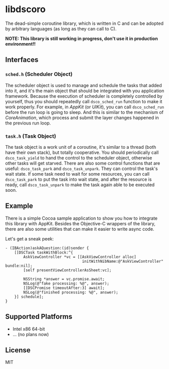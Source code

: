 #  libdscoro

The dead-simple coroutine library, which is written in C and can be adopted by arbitrary languages (as long as they can call to C).

**NOTE: This library is still working in progress, don't use it in production environment!!**

## Interfaces

### `sched.h` (Scheduler Object)
The scheduler object is used to manage and schedule the tasks that added into it, and it's the main object that should be integrated with you application framework. Because the execution of scheduler is completely controlled by yourself, thus you should repeatedly call `dsco_sched_run` function to make it work properly. For example, in *AppKit* (or *UIKit*), you can call `dsco_sched_run` before the run loop is going to sleep. And this is similar to the mechanism of *CoreAnimation*, which process and submit the layer changes happened in the previous run loop.

### `task.h` (Task Object)
The task object is a work unit of a coroutine, it's similar to a thread (both have their own stack), but totally cooperative. You should periodically call `dsco_task_yield` to hand the control to the scheduler object, otherwise other tasks will get starved. There are also some control functions that are useful: `dsco_task_park` and `dsco_task_unpark`. They can control the task's wait state. If some task need to wait for some resources, you can call `dsco_task_park` to put the task into wait state, and after the resource is ready, call `dsco_task_unpark` to make the task again able to be executed soon. 

## Example
There is a simple Cocoa sample application to show you how to integrate this library with AppKit. Besides the Objective-C wrappers of the library, there are also some utilities that can make it easier to write async code.

Let's get a sneak peek:

```objc
- (IBAction)askAQuestion:(id)sender {
    [[DSCTask taskWithBlock:^{
        AskViewController *vc = [[AskViewController alloc]
                                  initWithNibName:@"AskViewController" bundle:nil];
        [self presentViewControllerAsSheet:vc];

        NSString *answer = vc.promise.await;
        NSLog(@"fake processing: %@", answer);
        [[DSCPromise timeoutAfter:3] await];
        NSLog(@"finished processing: %@", answer);
    }] schedule];
}
```

## Supported Platforms
* Intel x86 64-bit
* ... (no plans now)

## License
MIT
